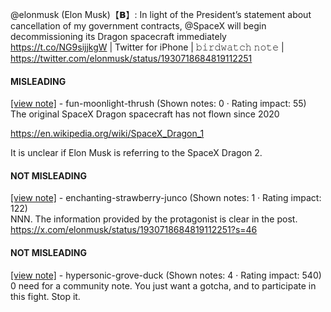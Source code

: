 @elonmusk (Elon Musk)【𝗕】: In light of the President’s statement about cancellation of my government contracts, @SpaceX will begin decommissioning its Dragon spacecraft immediately https://t.co/NG9sijjkgW | Twitter for iPhone | 𝚋𝚒𝚛𝚍𝚠𝚊𝚝𝚌𝚑 𝚗𝚘𝚝𝚎 | https://twitter.com/elonmusk/status/1930718684819112251

#### MISLEADING

[[view note]](https://x.com/i/birdwatch/n/1930719948307067354) - fun-moonlight-thrush (Shown notes: 0 · Rating impact: 55)\
The original SpaceX Dragon spacecraft has not flown since 2020

https://en.wikipedia.org/wiki/SpaceX_Dragon_1

It is unclear if Elon Musk is referring to the SpaceX Dragon 2.

#### NOT MISLEADING

[[view note]](https://x.com/i/birdwatch/n/1930723297336934743) - enchanting-strawberry-junco (Shown notes: 1 · Rating impact: 122)\
NNN. The information provided by the protagonist is clear in the post. https://x.com/elonmusk/status/1930718684819112251?s=46

#### NOT MISLEADING

[[view note]](https://x.com/i/birdwatch/n/1930720730490241351) - hypersonic-grove-duck (Shown notes: 4 · Rating impact: 540)\
0 need for a community note. You just want a gotcha, and to participate in this fight. Stop it.
